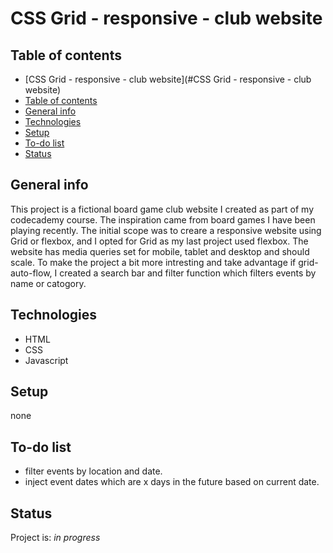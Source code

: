 # CSS Grid - responsive - club website

## Table of contents

  - [CSS Grid - responsive - club website](#CSS Grid - responsive - club website)
  - [Table of contents](#table-of-contents)
  - [General info](#general-info)
  - [Technologies](#technologies)
  - [Setup](#setup)
  - [To-do list](#to-do-list)
  - [Status](#status)

## General info

This project is a fictional board game club website I created as part of my codecademy course. The inspiration came from board games I have been playing recently. The initial scope was to creare a responsive website using Grid or flexbox, and I opted for Grid as my last project used flexbox. The website has media queries set for mobile, tablet and desktop and should scale. To make the project a bit more intresting and take advantage if grid-auto-flow, I created a search bar and filter function which filters events by name or catogory. 

## Technologies

* HTML
* CSS
* Javascript

## Setup

none

## To-do list

* filter events by location and date.
* inject event dates which are x days in the future based on current date.

## Status

Project is: _in progress_
